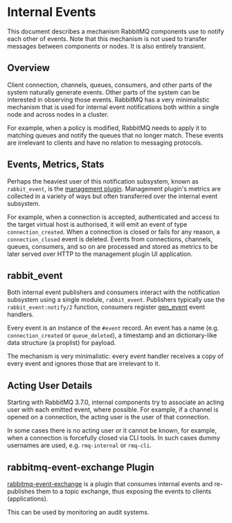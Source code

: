 # Internal Events

This document describes a mechanism RabbitMQ components use to notify
each other of events. Note that this mechanism is not used to transfer
messages between components or nodes. It is also entirely transient.

## Overview

Client connection, channels, queues, consumers, and other parts of the system
naturally generate events. Other parts of the system can be interested
in observing those events. RabbitMQ has a very minimalistic mechanism that
is used for internal event notifications both within a single node and
across nodes in a cluster.

For example, when a policy is modified, RabbitMQ needs to apply it
to matching queues and notify the queues that no longer match.
These events are irrelevant to clients and have no relation to messaging
protocols.

## Events, Metrics, Stats

Perhaps the heaviest user of this notification subsystem, known
as `rabbit_event`, is the [management plugin](./metrics_and_management_plugin.md).
Management plugin's metrics are collected in a variety of ways but often
transferred over the internal event subsystem.

For example, when a connection is accepted, authenticated and access
to the target virtual host is authorised, it will emit an event of type
`connection_created`. When a connection is closed or fails for any reason,
a `connection_closed` event is deleted. Events from connections, channels, queues, consumers,
and so on are processed and stored as metrics
to be later served over HTTP to the management plugin UI application.


## rabbit_event

Both internal event publishers and consumers interact with the notification
subsystem using a single module, `rabbit_event`. Publishers typically
use the `rabbit_event:notify/2` function, consumers register
[gen_event](https://learnyousomeerlang.com/event-handlers) event handlers.

Every event is an instance of the `#event` record.
An event has a name (e.g. `connection_created` or `queue_deleted`), a timestamp and an
dictionary-like data structure (a proplist) for payload.

The mechanism is very minimalistic: every event handler receives a copy
of every event and ignores those that are irrelevant to it.


## Acting User Details

Starting with RabbitMQ 3.7.0, internal components try to associate an
acting user with each emitted event, where possible. For example,
if a channel is opened on a connection, the acting user is the user
of that connection.

In some cases there is no acting user or it cannot be known, for example,
when a connection is forcefully closed via CLI tools. In such cases
dummy usernames are used, e.g. `rmq-internal` or `rmq-cli`.


## rabbitmq-event-exchange Plugin

[rabbitmq-event-exchange](https://github.com/rabbitmq/rabbitmq-server/tree/master/deps/rabbitmq_event_exchange) is a plugin that consumes internal events
and re-publishes them to a topic exchange, thus exposing the events
to clients (applications).

This can be used by monitoring an audit systems.
